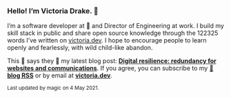 ### Hello! I’m Victoria Drake. 👋

I’m a software developer at 💜 and Director of Engineering at work. I build my skill stack in public and share open source knowledge through the 122325 words I’ve written on [victoria.dev](https://victoria.dev). I hope to encourage people to learn openly and fearlessly, with wild child-like abandon.

This 🐷 says they 🎉 my latest blog post: **[Digital resilience: redundancy for websites and communications](https://victoria.dev/blog/digital-resilience-redundancy-for-websites-and-communications/)**. If you agree, you can subscribe to my [📡 **blog RSS**](https://victoria.dev/index.xml) or by email at [**victoria.dev**](https://victoria.dev).

<sub>Last updated by magic on 4 May 2021.</sub>
